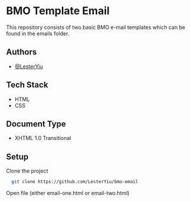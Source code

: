 
# BMO Template Email


This repository consists of two basic BMO e-mail templates which can be found in the emails folder.

## Authors

- [@LesterYiu](https://github.com/LesterYiu)


## Tech Stack

- HTML
- CSS

## Document Type

- XHTML 1.0 Transitional

## Setup

Clone the project

```bash
  git clone https://github.com/LesterYiu/bmo-email
```

Open file (either email-one.html or email-two.html)